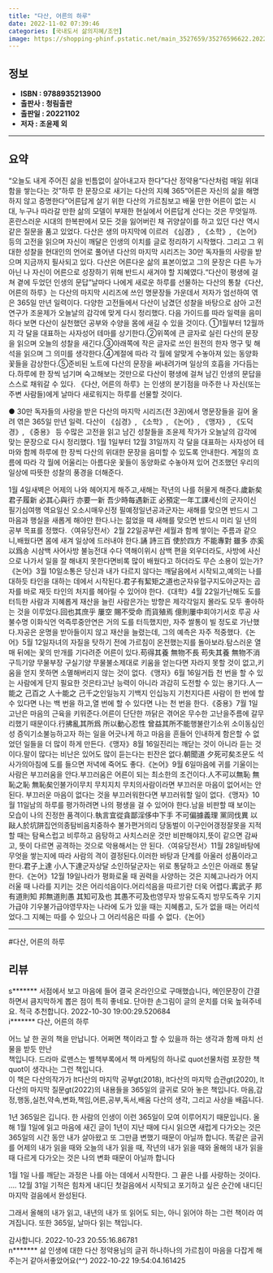 ```yaml
---
title: "다산, 어른의 하루"
date: 2022-11-02 07:39:46
categories: [국내도서 삶의지혜/조언]
image: https://shopping-phinf.pstatic.net/main_3527659/35276596622.20221027194631.jpg
---
```


## **정보**

- **ISBN : 9788935213900**
- **출판사 : 청림출판**
- **출판일 : 20221102**
- **저자 : 조윤제 외**

------



## **요약**

“오늘도 내게 주어진 삶을 빈틈없이 살아내고자 한다”다산 정약용“다산처럼 매일 위대함을 쌓는다는 것”하루 한 문장으로 새기는 다산의 지혜 365“어른은 자신의 삶을 해명하지 않고 증명한다”어른답게 살기 위한 다산의 가르침보고 배울 만한 어른이 없는 시대, 누구나 따라갈 만한 삶의 모델이 부재한 현실에서 어른답게 산다는 것은 무엇일까. 혼란스러운 시대의 한복판에서 모든 것을 잃어버린 채 귀양살이를 하고 있던 다산 역시 같은 질문을 품고 있었다. 다산은 생의 마지막에 이르러 《심경》, 《소학》, 《논어》 등의 고전을 읽으며 자신이 깨달은 인생의 이치를 글로 정리하기 시작했다. 그리고 그 위대한 성찰을 현대인의 언어로 풀어낸 다산의 마지막 시리즈는 30만 독자들의 사랑을 받으며 지금까지 필사되고 있다. 다산은 어른다운 삶의 표본이었고 그의 문장은 다른 누가 아닌 나 자신이 어른으로 성장하기 위해 반드시 새겨야 할 지혜였다.“다산이 평생에 걸쳐 곁에 두었던 인생의 문답”날마다 나에게 새로운 하루를 선물하는 다산의 통찰《다산, 어른의 하루》는 다산의 마지막 시리즈에 쓰인 명문장들 가운데서 저자가 엄선하여 엮은 365일 만년 일력이다. 다양한 고전들에서 다산이 남겼던 성찰을 바탕으로 삼아 고전연구가 조윤제가 오늘날의 감각에 맞게 다시 정리했다. 다음 가이드를 따라 일력을 음미하다 보면 다산이 실천했던 공부와 수양을 몸에 새길 수 있을 것이다. ①1월부터 12월까지 각 달을 대표하는 사자성어 테마를 상기한다.②위쪽에 큰 글자로 실린 다산의 문장을 읽으며 오늘의 성찰을 새긴다.③아래쪽에 작은 글자로 쓰인 원전의 한자 명구 및 해석을 읽으며 그 의미를 생각한다.④계절에 따라 각 월에 알맞게 수놓아져 있는 동양화 꽃들을 감상한다.⑤준비된 노트에 다산의 문장을 써내려가며 일상의 호흡을 가다듬는다.하루에 한 장씩 넘기며 숙고해보는 것만으로 다산이 평생에 걸쳐 남긴 인생의 문답을 스스로 채워갈 수 있다. 《다산, 어른의 하루》는 인생의 분기점을 마주한 나 자신(또는 주변 사람들)에게 날마다 새로워지는 하루를 선물할 것이다.

● 30만 독자들의 사랑을 받은 다산의 마지막 시리즈(전 3권)에서 명문장들을 길어 올려 엮은 365일 만년 일력. 다산이 《심경》, 《소학》, 《논어》, 《맹자》, 《도덕경》, 《중용》 등 수많은 고전을 읽고 남긴 성찰들을 조윤제 작가가 오늘날의 감각에 맞는 문장으로 다시 정리했다. 1월 1일부터 12월 31일까지 각 달을 대표하는 사자성어 테마와 함께 하루에 한 장씩 다산의 위대한 문장을 음미할 수 있도록 안내한다. 계절의 흐름에 따라 각 월에 어울리는 아름다운 꽃들이 동양화로 수놓아져 있어 건조했던 우리의 일상에 따뜻한 성찰의 풍경을 더해준다.

1월 4일새벽은 어제의 나와 헤어지게 해주고,새해는 작년의 나를 허물게 해준다.歲新矣 君子履新 必其心與行 亦要一新 吾少時每遇新正 必預定一年工課세신의 군자이신 필기심여행 역요일신 오소시매우신정 필예정일년공과군자는 새해를 맞으면 반드시 그 마음과 행실을 새롭게 해야만 한다.나는 젊었을 때 새해를 맞으면 반드시 미리 일 년의 공부 목표를 정했다.〈여유당전서〉2월 22일공부란 세월과 함께 쌓이는 주름과 같으니,배웠다면 몸에 새겨 일상에 드러내야 한다.誦 詩三百 使於四方 不能專對 雖多 亦奚以爲송 시삼백 사어사방 불능전대 수다 역해이위시 삼백 편을 외우더라도, 사방에 사신으로 나가서 일을 잘 해내지 못한다면비록 많이 배웠다고 하더라도 무슨 소용이 있는가?《논어》3월 10일소통은 당신과 내가 다르지 않다는 깨달음에서 시작되고,예의는 나를 대하듯 타인을 대하는 데에서 시작된다.君子有絜矩之道也군자유혈구지도야군자는 곱자를 바로 재듯 타인의 처지를 헤아릴 수 있어야 한다.《대학》4월 22일가난해도 도를 터득한 사람과 지혜롭게 재산을 늘린 사람은가는 방향은 제각각일지 몰라도 모두 좋아하는 것을 이루었다.回也其庶乎 屢空 賜不受命 而貨殖焉 億則屢中회야기서호 루공 사불수명 이화식언 억즉루중안연은 거의 도를 터득했지만, 자주 쌀통이 빌 정도로 가난했다.자공은 운명을 받아들이지 않고 재산을 늘렸는데, 그의 예측은 자주 적중했다.《논어》5월 12일자녀의 자질을 탓하기 전에 가르침이 온전했는지를 돌아보라.탐스러운 열매 뒤에는 꽃의 만개를 기다려준 어른이 있다.苟得其養 無物不長 苟失其養 無物不消구득기양 무물부장 구실기양 무물불소제대로 키움을 얻는다면 자라지 못할 것이 없고,키움을 얻지 못하면 소멸해버리지 않는 것이 없다.《맹자》6월 16일거듭 천 번을 할 수 있는 사람에게 단지 필요한 것은타고난 능력이 아니라 과감히 도전할 수 있는 용기다.人一能之 己百之 人十能之 己千之인일능지 기백지 인십능지 기천지다른 사람이 한 번에 할 수 있다면 나는 백 번을 하고,열 번에 할 수 있다면 나는 천 번을 한다.《중용》7월 1일고난은 마음의 근육을 키워준다.어른이 단단한 까닭은 겪어온 무수한 고난을주름에 갈무리했기 때문이다.行拂亂其所爲 所以動心忍性 曾益其所不能행불란기소위 소이동심인성 증익기소불능하고자 하는 일을 어긋나게 하고 마음을 흔들어 인내하게 함은할 수 없었던 일들을 더 많이 하게 만든다.《맹자》8월 16일진리는 깨닫는 것이 아니라 듣는 것이다.말이 많다는 비난은 있어도 많이 듣는다는 핀잔은 없다.朝聞道 夕死可矣조문도 석사가의아침에 도를 들으면 저녁에 죽어도 좋다.《논어》9월 6일마음에 귀를 기울이는 사람은 부끄러움을 안다.부끄러움은 어른이 되는 최소한의 조건이다.人不可以無恥 無恥之恥 無恥矣인불가이무치 무치지치 무치의사람이라면 부끄러운 마음이 없어서는 안 된다. 부끄러운 마음이 없다는 것을 부끄러워한다면 부끄러워할 일이 없다.《맹자》10월 11일남의 하루를 평가하려면 나의 평생을 걸 수 있어야 한다.남을 비판할 때 보이는 모습이 나의 진정한 품격이다.執言宜從貪鄙淫侈中下手 不可偏據義理 黨同伐異 以敺人於坑阱집언의종탐비음치중하수 불가편거의리 당동벌이 이구인어갱정잘못을 지적할 때는 탐욕스럽고 비루하고 음탕하고 사치스러운 것만 비판해야지,뜻이 같으면 감싸고, 뜻이 다르면 공격하는 것으로 악용해서는 안 된다.〈여유당전서〉11월 28일바탕에 무엇을 쌓는지에 따라 사람의 격이 결정된다.이러한 바탕과 단계를 아울러 성품이라고 한다.君子上達 小人下達군자상달 소인하달군자는 위로 통달하고 소인은 아래로 통달한다.《논어》12월 19일나라가 평화로울 때 권력을 사양하는 것은 지혜고나라가 어지러울 때 나라를 지키는 것은 어리석음이다.어리석음을 따르기란 더욱 어렵다.寗武子 邦有道則知 邦無道則愚 其知可及也 其愚不可及也영무자 방유도즉지 방무도즉우 기지가급야 기우불가급야영무자는 나라에 도가 있을 때는 지혜롭고, 도가 없을 때는 어리석었다.그 지혜는 따를 수 있으나 그 어리석음은 따를 수 없다.《논어》

------

#다산, 어른의 하루


## **리뷰** 

  s******* 서점에서 보고 마음에 들어 결국 온라인으로 구매했습니다, 메인문장이 간결하면서 큼지막하게 뽑은 점이 특히 좋네요. 단아한 손그림이 글의 운치를 더욱 높혀주네요. 적극 추천합니다.
 2022-10-30 19:00:29.520684 <br/>  i******* 다산, 어른의 하루 

어느 날  한 권의 책을 만납니다.
어쩌면 책이라고 할 수 있을까 하는 생각과 함께 마치 선물을 받듯 만난  
책입니다.  드라마 로맨스는 별책부록에서  책 마케팅의 하나로 quot선물처럼 포장한 책quot이 생각나는 그런 책입니다.  
이 책은  다산의작가가 lt다산의 마지막 공부gt(2018), lt다산의 마지막 습관gt(2020), lt다산의 마지막 질문gt(2022)의 내용들을
365일의 글귀로 모아 놓은 책입니다.
마음,감정,행동,실천,약속,변화,책임,어른,공부,독서,배움
다산의 생각, 그리고 사상을 배웁니다.

1년 365일은 깁니다.  한 사람의  인생이 이런 365일이 모여 이루어지기 때문입니다. 올해 1월 1일에 읽고 마음에 새긴 글이 1년이 지난 때에 다시 읽으면 새럽게 다가오는 것은 365일의 시간 동안 내가 살아왔고 또 그만큼 변했기 때문이 아닐까 합니다.
똑같은 글귀를 어제의 내가  읽을 때와 오늘의 내가 읽을 때, 작년의 내가 읽을 때와 올해의 내가 읽을 때 다르게 다가오는 것은 나의 변화 때문이 아닐까 합니다

1월 1일 
나를 깨닫는 과정은
나를 아는 데에서 시작한다.
그 끝은 나를 사랑하는 것이다.
....
12월 31일
기적은 힘차게 내디딘
첫걸음에서 시작되고
포기하고 싶은 순간에 내디딘
마지막 걸음에서 완성된다.

그래서 올해의 내가 읽고, 내년의 내가 또 읽어도 되는, 아니 읽어야 하는 그런 책이라 여겨집니다.
또한 365일, 날마다 읽는 책입니다.

감사합니다.
 2022-10-23 20:55:16.86781 <br/>  n******* 삶 인생에 대한 다산 정약용님의 글귀 하나하나의 가르침이 마음을 다잡게 해주는거 같아서좋았어요(^^) 2022-10-22 19:54:04.161425 <br/>